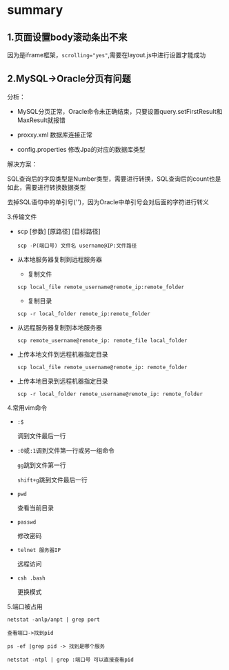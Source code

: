 # summary

## 1.页面设置body滚动条出不来

因为是iframe框架，`scrolling="yes"`,需要在layout.js中进行设置才能成功

## 2.MySQL->Oracle分页有问题

分析：

+ MySQL分页正常，Oracle命令未正确结束，只要设置query.setFirstResult和MaxResult就报错

+ proxxy.xml 数据库连接正常
+ config.properties 修改Jpa的对应的数据库类型

解决方案：

SQL查询后的字段类型是Number类型，需要进行转换，SQL查询后的count也是如此，需要进行转换数据类型

去掉SQL语句中的单引号('')，因为Oracle中单引号会对后面的字符进行转义

3.传输文件

+ scp [参数] [原路径] [目标路径]

  `scp -P(端口号) 文件名 username@IP:文件路径`

+ 从本地服务器复制到远程服务器

  + 复制文件

  ```shell
  scp local_file remote_username@remote_ip:remote_folder
  ```
  
  
  
    + 复制目录
  
  ```shell
  scp -r local_folder remote_ip:remote_folder
  ```
  
  
  
+ 从远程服务器复制到本地服务器

  ```shell
  scp remote_username@remote_ip: remote_file local_folder
  ```

  

+ 上传本地文件到远程机器指定目录

  ```
  scp local_file remote_username@remote_ip: remote_folder
  ```

  

+ 上传本地目录到远程机器指定目录

  ```
  scp -r local_folder remote_username@remote_ip: remote_folder
  ```

  

4.常用vim命令

+ `:$`

  调到文件最后一行

+ `:0`或`:1`调到文件第一行或另一组命令

  `gg`跳到文件第一行

  `shift+g`跳到文件最后一行

+ `pwd`

  查看当前目录

+ `passwd`

  修改密码

+ `telnet 服务器IP`

  远程访问

+ `csh .bash`

  更换模式

5.端口被占用

```
netstat -anlp/anpt | grep port

查看端口->找到pid

ps -ef |grep pid -> 找到是哪个服务

netstat -ntpl | grep :端口号 可以直接查看pid
```

